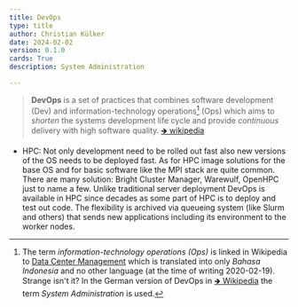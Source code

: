 ```yaml
---
title: DevOps
type: title
author: Christian Külker
date: 2024-02-02
version: 0.1.0
cards: True
description: System Administration

---
```


> __DevOps__ is a set of practices that combines software development (Dev) and
> information-technology operations[^1] (Ops) which aims to _shorten_ the
> systems development life cycle and provide _continuous_ delivery with high
> software quality. [🡺 wikipedia](https://en.wikipedia.org/wiki/DevOps)

[^1]: The term _information-technology operations (Ops)_ is linked in Wikipedia
to [Data Center
Management](https://en.wikipedia.org/wiki/Data_center_management#Operations)
which is translated into only _Bahasa Indonesia_ and no other language (at the
time of writing 2020-02-19). Strange isn't it? In the German version of DevOps
in [🡺 Wikipedia](https://de.wikipedia.org/wiki/DevOps) the term _System
Administration_ is used.

* HPC: Not only development need to be rolled out fast also new versions
  of the OS needs to be deployed fast. As for HPC image solutions for the base
  OS and for basic software like the MPI stack are quite common. There are many
  solution: Bright Cluster Manager, Warewulf, OpenHPC just to name a few.
  Unlike traditional server deployment DevOps is available in HPC since decades
  as some part of HPC is to deploy and test out code. The flexibility is
  archived via queueing system (like Slurm and others) that sends new
  applications including its environment to the worker nodes.

<!--
## History

| Version | Date       | Notes                                                |
| ------- | ---------- | ---------------------------------------------------- |
| 0.1.0   | 2024-02-02 | Initial release                                      |
-->
